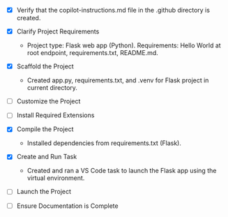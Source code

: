 - [x] Verify that the copilot-instructions.md file in the .github directory is created.

- [x] Clarify Project Requirements
	- Project type: Flask web app (Python). Requirements: Hello World at root endpoint, requirements.txt, README.md.
- [x] Scaffold the Project
	- Created app.py, requirements.txt, and .venv for Flask project in current directory.
- [ ] Customize the Project
- [ ] Install Required Extensions
- [x] Compile the Project
	- Installed dependencies from requirements.txt (Flask).
- [x] Create and Run Task
	- Created and ran a VS Code task to launch the Flask app using the virtual environment.
- [ ] Launch the Project
- [ ] Ensure Documentation is Complete
